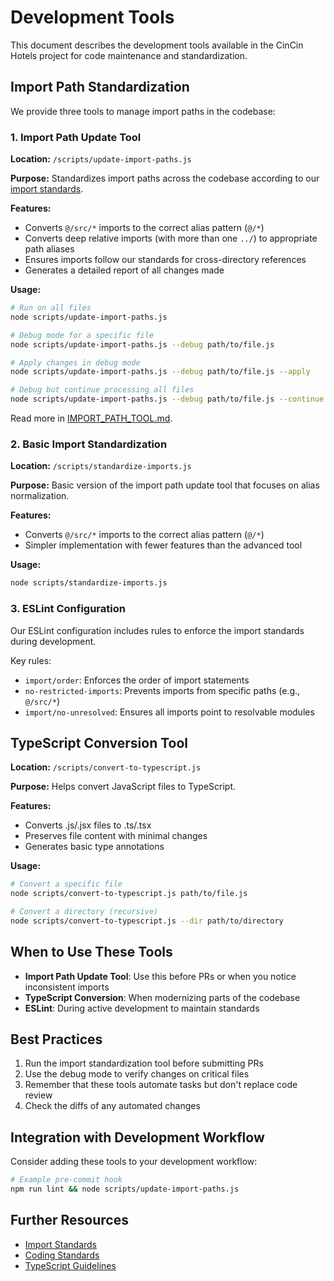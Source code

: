 # Development Tools

This document describes the development tools available in the CinCin Hotels project for code maintenance and standardization.

## Import Path Standardization

We provide three tools to manage import paths in the codebase:

### 1. Import Path Update Tool

**Location:** `/scripts/update-import-paths.js`

**Purpose:** Standardizes import paths across the codebase according to our [import standards](./IMPORT_STANDARDS.md).

**Features:**
- Converts `@/src/*` imports to the correct alias pattern (`@/*`)
- Converts deep relative imports (with more than one `../`) to appropriate path aliases
- Ensures imports follow our standards for cross-directory references
- Generates a detailed report of all changes made

**Usage:**
```bash
# Run on all files
node scripts/update-import-paths.js

# Debug mode for a specific file
node scripts/update-import-paths.js --debug path/to/file.js

# Apply changes in debug mode
node scripts/update-import-paths.js --debug path/to/file.js --apply

# Debug but continue processing all files
node scripts/update-import-paths.js --debug path/to/file.js --continue
```

Read more in [IMPORT_PATH_TOOL.md](./IMPORT_PATH_TOOL.md).

### 2. Basic Import Standardization

**Location:** `/scripts/standardize-imports.js`

**Purpose:** Basic version of the import path update tool that focuses on alias normalization.

**Features:**
- Converts `@/src/*` imports to the correct alias pattern (`@/*`)
- Simpler implementation with fewer features than the advanced tool

**Usage:**
```bash
node scripts/standardize-imports.js
```

### 3. ESLint Configuration 

Our ESLint configuration includes rules to enforce the import standards during development.

Key rules:
- `import/order`: Enforces the order of import statements
- `no-restricted-imports`: Prevents imports from specific paths (e.g., `@/src/*`)
- `import/no-unresolved`: Ensures all imports point to resolvable modules

## TypeScript Conversion Tool

**Location:** `/scripts/convert-to-typescript.js`

**Purpose:** Helps convert JavaScript files to TypeScript.

**Features:**
- Converts .js/.jsx files to .ts/.tsx
- Preserves file content with minimal changes
- Generates basic type annotations

**Usage:**
```bash
# Convert a specific file
node scripts/convert-to-typescript.js path/to/file.js

# Convert a directory (recursive)
node scripts/convert-to-typescript.js --dir path/to/directory
```

## When to Use These Tools

- **Import Path Update Tool**: Use this before PRs or when you notice inconsistent imports
- **TypeScript Conversion**: When modernizing parts of the codebase
- **ESLint**: During active development to maintain standards

## Best Practices

1. Run the import standardization tool before submitting PRs
2. Use the debug mode to verify changes on critical files
3. Remember that these tools automate tasks but don't replace code review
4. Check the diffs of any automated changes

## Integration with Development Workflow

Consider adding these tools to your development workflow:

```bash
# Example pre-commit hook
npm run lint && node scripts/update-import-paths.js
```

## Further Resources

- [Import Standards](./IMPORT_STANDARDS.md)
- [Coding Standards](./CODING_STANDARDS.md)
- [TypeScript Guidelines](./TYPESCRIPT.md)